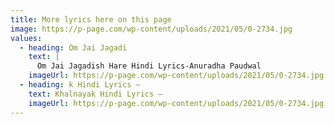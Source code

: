```yaml
---
title: More lyrics here on this page
image: https://p-page.com/wp-content/uploads/2021/05/0-2734.jpg
values:
  - heading: Om Jai Jagadi
    text: |
      Om Jai Jagadish Hare Hindi Lyrics-Anuradha Paudwal
    imageUrl: https://p-page.com/wp-content/uploads/2021/05/0-2734.jpg
  - heading: k Hindi Lyrics –
    text: Khalnayak Hindi Lyrics –
    imageUrl: https://p-page.com/wp-content/uploads/2021/05/0-2734.jpg
---
```

